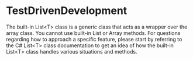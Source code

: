 # TestDrivenDevelopment
The built-in List&lt;T> class is a generic class that acts as a wrapper over the array class. You cannot use built-in List or Array methods. For questions regarding how to approach a specific feature, please start by referring to the C# List&lt;T> class documentation to get an idea of how the built-in List&lt;T> class handles various situations and methods.
